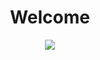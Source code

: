 <h1 align="center">Welcome</h1>

<div align="center">
  <a href="https://github.com/EmanG7"><img src="https://img.shields.io/badge/EmanG7-555555?logo=Github"></a>
  <!--<a href="https://emang7.github.io/"><img src="https://img.shields.io/badge/blog-unavailable-yellow"></a>-->
</div>



